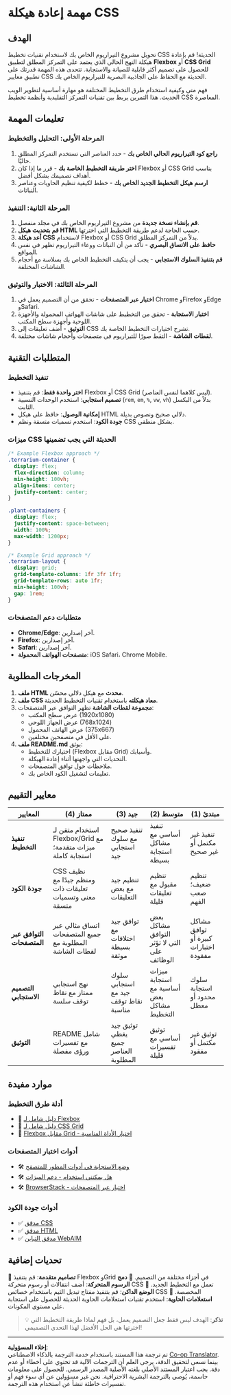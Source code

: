 <!--
CO_OP_TRANSLATOR_METADATA:
{
  "original_hash": "bee6762d4092a13fc7c338814963f980",
  "translation_date": "2025-10-22T14:17:43+00:00",
  "source_file": "3-terrarium/2-intro-to-css/assignment.md",
  "language_code": "ar"
}
-->
# مهمة إعادة هيكلة CSS

## الهدف

تحويل مشروع التيراريوم الخاص بك لاستخدام تقنيات تخطيط CSS الحديثة! قم بإعادة هيكلة النهج الحالي الذي يعتمد على التمركز المطلق لتطبيق **Flexbox** أو **CSS Grid** للحصول على تصميم أكثر قابلية للصيانة والاستجابة. تتحدى هذه المهمة قدرتك على تطبيق معايير CSS الحديثة مع الحفاظ على الجاذبية البصرية للتيراريوم الخاص بك.

فهم متى وكيفية استخدام طرق التخطيط المختلفة هو مهارة أساسية لتطوير الويب الحديث. هذا التمرين يربط بين تقنيات التمركز التقليدية وأنظمة تخطيط CSS المعاصرة.

## تعليمات المهمة

### المرحلة الأولى: التحليل والتخطيط
1. **راجع كود التيراريوم الحالي الخاص بك** - حدد العناصر التي تستخدم التمركز المطلق حاليًا.
2. **اختر طريقة التخطيط الخاصة بك** - قرر ما إذا كان Flexbox أو CSS Grid يناسب أهداف تصميمك بشكل أفضل.
3. **ارسم هيكل التخطيط الجديد الخاص بك** - خطط لكيفية تنظيم الحاويات وعناصر النباتات.

### المرحلة الثانية: التنفيذ
1. **قم بإنشاء نسخة جديدة** من مشروع التيراريوم الخاص بك في مجلد منفصل.
2. **قم بتحديث هيكل HTML** حسب الحاجة لدعم طريقة التخطيط التي اخترتها.
3. **أعد هيكلة CSS** لاستخدام Flexbox أو CSS Grid بدلاً من التمركز المطلق.
4. **حافظ على الاتساق البصري** - تأكد من أن النباتات ووعاء التيراريوم تظهر في نفس المواقع.
5. **قم بتنفيذ السلوك الاستجابي** - يجب أن يتكيف التخطيط الخاص بك بسلاسة مع أحجام الشاشات المختلفة.

### المرحلة الثالثة: الاختبار والتوثيق
1. **اختبار عبر المتصفحات** - تحقق من أن التصميم يعمل في Chrome وFirefox وEdge وSafari.
2. **اختبار الاستجابة** - تحقق من التخطيط على شاشات الهواتف المحمولة والأجهزة اللوحية وأجهزة سطح المكتب.
3. **التوثيق** - أضف تعليقات إلى CSS تشرح اختيارات التخطيط الخاصة بك.
4. **لقطات الشاشة** - التقط صورًا للتيراريوم في متصفحات وأحجام شاشات مختلفة.

## المتطلبات التقنية

### تنفيذ التخطيط
- **اختر واحدة فقط**: قم بتنفيذ Flexbox أو CSS Grid (ليس كلاهما لنفس العناصر).
- **تصميم استجابي**: استخدم الوحدات النسبية (`rem`, `em`, `%`, `vw`, `vh`) بدلاً من البكسل الثابت.
- **إمكانية الوصول**: حافظ على هيكل HTML دلالي صحيح ونصوص بديلة.
- **جودة الكود**: استخدم تسميات متسقة ونظم CSS بشكل منطقي.

### ميزات CSS الحديثة التي يجب تضمينها
```css
/* Example Flexbox approach */
.terrarium-container {
  display: flex;
  flex-direction: column;
  min-height: 100vh;
  align-items: center;
  justify-content: center;
}

.plant-containers {
  display: flex;
  justify-content: space-between;
  width: 100%;
  max-width: 1200px;
}

/* Example Grid approach */
.terrarium-layout {
  display: grid;
  grid-template-columns: 1fr 3fr 1fr;
  grid-template-rows: auto 1fr;
  min-height: 100vh;
  gap: 1rem;
}
```

### متطلبات دعم المتصفحات
- **Chrome/Edge**: آخر إصدارين.
- **Firefox**: آخر إصدارين.
- **Safari**: آخر إصدارين.
- **متصفحات الهواتف المحمولة**: iOS Safari، Chrome Mobile.

## المخرجات المطلوبة

1. **ملف HTML محدث** مع هيكل دلالي محسّن.
2. **ملف CSS معاد هيكلته** باستخدام تقنيات التخطيط الحديثة.
3. **مجموعة لقطات الشاشة** تظهر التوافق عبر المتصفحات:
   - عرض سطح المكتب (1920x1080)
   - عرض الجهاز اللوحي (768x1024)
   - عرض الهاتف المحمول (375x667)
   - على الأقل في متصفحين مختلفين.
4. **ملف README.md** يوثق:
   - اختيارك للتخطيط (Flexbox مقابل Grid) وأسبابك.
   - التحديات التي واجهتها أثناء إعادة الهيكلة.
   - ملاحظات حول توافق المتصفحات.
   - تعليمات لتشغيل الكود الخاص بك.

## معايير التقييم

| المعايير | ممتاز (4) | جيد (3) | متوسط (2) | مبتدئ (1) |
|----------|-----------|---------|-----------|-----------|
| **تنفيذ التخطيط** | استخدام متقن لـ Flexbox/Grid مع ميزات متقدمة؛ استجابة كاملة | تنفيذ صحيح مع سلوك استجابي جيد | تنفيذ أساسي مع مشاكل استجابة بسيطة | تنفيذ غير مكتمل أو غير صحيح |
| **جودة الكود** | CSS نظيف ومنظم جيدًا مع تعليقات ذات معنى وتسميات متسقة | تنظيم جيد مع بعض التعليقات | تنظيم مقبول مع تعليقات قليلة | تنظيم ضعيف؛ صعب الفهم |
| **التوافق عبر المتصفحات** | اتساق مثالي عبر جميع المتصفحات المطلوبة مع لقطات الشاشة | توافق جيد مع اختلافات بسيطة موثقة | بعض مشاكل التوافق التي لا تؤثر على الوظائف | مشاكل توافق كبيرة أو اختبارات مفقودة |
| **التصميم الاستجابي** | نهج استجابي ممتاز مع نقاط توقف سلسة | سلوك استجابي جيد مع نقاط توقف مناسبة | ميزات استجابة أساسية مع بعض مشاكل التخطيط | سلوك استجابة محدود أو معطل |
| **التوثيق** | README شامل مع تفسيرات ورؤى مفصلة | توثيق جيد يغطي جميع العناصر المطلوبة | توثيق أساسي مع تفسيرات قليلة | توثيق غير مكتمل أو مفقود |

## موارد مفيدة

### أدلة طرق التخطيط
- 📖 [دليل شامل لـ Flexbox](https://css-tricks.com/snippets/css/a-guide-to-flexbox/)
- 📖 [دليل شامل لـ CSS Grid](https://css-tricks.com/snippets/css/complete-guide-grid/)
- 📖 [Flexbox مقابل Grid - اختيار الأداة المناسبة](https://blog.webdevsimplified.com/2022-11/flexbox-vs-grid/)

### أدوات اختبار المتصفحات
- 🛠️ [وضع الاستجابة في أدوات المطور للمتصفح](https://developer.chrome.com/docs/devtools/device-mode/)
- 🛠️ [هل يمكنني استخدام - دعم الميزات](https://caniuse.com/)
- 🛠️ [BrowserStack - اختبار عبر المتصفحات](https://www.browserstack.com/)

### أدوات جودة الكود
- ✅ [مدقق CSS](https://jigsaw.w3.org/css-validator/)
- ✅ [مدقق HTML](https://validator.w3.org/)
- ✅ [مدقق التباين WebAIM](https://webaim.org/resources/contrastchecker/)

## تحديات إضافية

🌟 **تصاميم متقدمة**: قم بتنفيذ Flexbox وGrid في أجزاء مختلفة من التصميم.
🌟 **دمج الرسوم المتحركة**: أضف انتقالات أو رسوم متحركة CSS تعمل مع التخطيط الجديد.
🌟 **الوضع الداكن**: قم بتنفيذ مفتاح تبديل الثيم باستخدام خصائص CSS المخصصة.
🌟 **استعلامات الحاوية**: استخدم تقنيات استعلامات الحاوية الحديثة للحصول على استجابة على مستوى المكونات.

> 💡 **تذكر**: الهدف ليس فقط جعل التصميم يعمل، بل فهم لماذا طريقة التخطيط التي اخترتها هي الحل الأفضل لهذا التحدي التصميمي!

---

**إخلاء المسؤولية**:  
تم ترجمة هذا المستند باستخدام خدمة الترجمة بالذكاء الاصطناعي [Co-op Translator](https://github.com/Azure/co-op-translator). بينما نسعى لتحقيق الدقة، يرجى العلم أن الترجمات الآلية قد تحتوي على أخطاء أو عدم دقة. يجب اعتبار المستند الأصلي بلغته الأصلية المصدر الرسمي. للحصول على معلومات حاسمة، يُوصى بالترجمة البشرية الاحترافية. نحن غير مسؤولين عن أي سوء فهم أو تفسيرات خاطئة تنشأ عن استخدام هذه الترجمة.